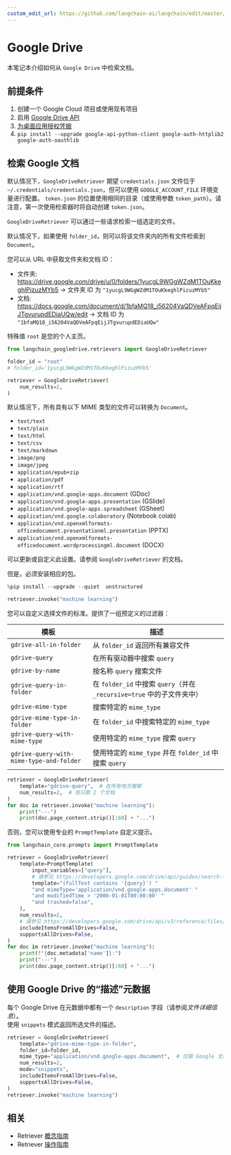 ```yaml
---
custom_edit_url: https://github.com/langchain-ai/langchain/edit/master/docs/docs/integrations/retrievers/google_drive.ipynb
---
```


# Google Drive

本笔记本介绍如何从 `Google Drive` 中检索文档。

## 前提条件

1. 创建一个 Google Cloud 项目或使用现有项目
1. 启用 [Google Drive API](https://console.cloud.google.com/flows/enableapi?apiid=drive.googleapis.com)
1. [为桌面应用授权凭据](https://developers.google.com/drive/api/quickstart/python#authorize_credentials_for_a_desktop_application)
1. `pip install --upgrade google-api-python-client google-auth-httplib2 google-auth-oauthlib`

## 检索 Google 文档

默认情况下，`GoogleDriveRetriever` 期望 `credentials.json` 文件位于 `~/.credentials/credentials.json`，但可以使用 `GOOGLE_ACCOUNT_FILE` 环境变量进行配置。 `token.json` 的位置使用相同的目录（或使用参数 `token_path`）。请注意，第一次使用检索器时将自动创建 `token.json`。

`GoogleDriveRetriever` 可以通过一些请求检索一组选定的文件。

默认情况下，如果使用 `folder_id`，则可以将该文件夹内的所有文件检索到 `Document`。

您可以从 URL 中获取文件夹和文档 ID：

* 文件夹: https://drive.google.com/drive/u/0/folders/1yucgL9WGgWZdM1TOuKkeghlPizuzMYb5 -> 文件夹 ID 为 `"1yucgL9WGgWZdM1TOuKkeghlPizuzMYb5"`
* 文档: https://docs.google.com/document/d/1bfaMQ18_i56204VaQDVeAFpqEijJTgvurupdEDiaUQw/edit -> 文档 ID 为 `"1bfaMQ18_i56204VaQDVeAFpqEijJTgvurupdEDiaUQw"`

特殊值 `root` 是您的个人主页。

```python
from langchain_googledrive.retrievers import GoogleDriveRetriever

folder_id = "root"
# folder_id='1yucgL9WGgWZdM1TOuKkeghlPizuzMYb5'

retriever = GoogleDriveRetriever(
    num_results=2,
)
```

默认情况下，所有具有以下 MIME 类型的文件可以转换为 `Document`。

- `text/text`
- `text/plain`
- `text/html`
- `text/csv`
- `text/markdown`
- `image/png`
- `image/jpeg`
- `application/epub+zip`
- `application/pdf`
- `application/rtf`
- `application/vnd.google-apps.document` (GDoc)
- `application/vnd.google-apps.presentation` (GSlide)
- `application/vnd.google-apps.spreadsheet` (GSheet)
- `application/vnd.google.colaboratory` (Notebook colab)
- `application/vnd.openxmlformats-officedocument.presentationml.presentation` (PPTX)
- `application/vnd.openxmlformats-officedocument.wordprocessingml.document` (DOCX)

可以更新或自定义此设置。请参阅 `GoogleDriveRetriever` 的文档。

但是，必须安装相应的包。

```python
%pip install --upgrade --quiet  unstructured
```

```python
retriever.invoke("machine learning")
```

您可以自定义选择文件的标准。提供了一组预定义的过滤器：

| 模板                                     | 描述                                                               |
| ---------------------------------------- | ------------------------------------------------------------------ |
| `gdrive-all-in-folder`                  | 从 `folder_id` 返回所有兼容文件                                     |
| `gdrive-query`                          | 在所有驱动器中搜索 `query`                                        |
| `gdrive-by-name`                        | 按名称 `query` 搜索文件                                           |
| `gdrive-query-in-folder`                | 在 `folder_id` 中搜索 `query`（并在 `_recursive=true` 中的子文件夹中） |
| `gdrive-mime-type`                      | 搜索特定的 `mime_type`                                            |
| `gdrive-mime-type-in-folder`            | 在 `folder_id` 中搜索特定的 `mime_type`                          |
| `gdrive-query-with-mime-type`           | 使用特定的 `mime_type` 搜索 `query`                               |
| `gdrive-query-with-mime-type-and-folder`| 使用特定的 `mime_type` 并在 `folder_id` 中搜索 `query`          |

```python
retriever = GoogleDriveRetriever(
    template="gdrive-query",  # 在所有地方搜索
    num_results=2,  # 但只取 2 个文档
)
for doc in retriever.invoke("machine learning"):
    print("---")
    print(doc.page_content.strip()[:60] + "...")
```

否则，您可以使用专业的 `PromptTemplate` 自定义提示。

```python
from langchain_core.prompts import PromptTemplate

retriever = GoogleDriveRetriever(
    template=PromptTemplate(
        input_variables=["query"],
        # 请参见 https://developers.google.com/drive/api/guides/search-files
        template="(fullText contains '{query}') "
        "and mimeType='application/vnd.google-apps.document' "
        "and modifiedTime > '2000-01-01T00:00:00' "
        "and trashed=false",
    ),
    num_results=2,
    # 请参见 https://developers.google.com/drive/api/v3/reference/files/list
    includeItemsFromAllDrives=False,
    supportsAllDrives=False,
)
for doc in retriever.invoke("machine learning"):
    print(f"{doc.metadata['name']}:")
    print("---")
    print(doc.page_content.strip()[:60] + "...")
```

## 使用 Google Drive 的“描述”元数据

每个 Google Drive 在元数据中都有一个 `description` 字段（请参阅*文件详细信息*）。  
使用 `snippets` 模式返回所选文件的描述。

```python
retriever = GoogleDriveRetriever(
    template="gdrive-mime-type-in-folder",
    folder_id=folder_id,
    mime_type="application/vnd.google-apps.document",  # 仅限 Google 文档
    num_results=2,
    mode="snippets",
    includeItemsFromAllDrives=False,
    supportsAllDrives=False,
)
retriever.invoke("machine learning")
```

## 相关

- Retriever [概念指南](/docs/concepts/#retrievers)
- Retriever [操作指南](/docs/how_to/#retrievers)